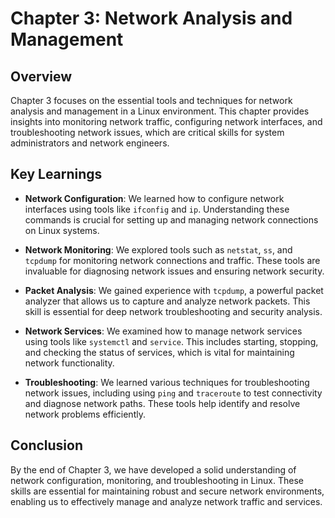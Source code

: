# Chapter 3: Network Analysis and Management

## Overview

Chapter 3 focuses on the essential tools and techniques for network analysis and management in a Linux environment. This chapter provides insights into monitoring network traffic, configuring network interfaces, and troubleshooting network issues, which are critical skills for system administrators and network engineers.

## Key Learnings

- **Network Configuration**: We learned how to configure network interfaces using tools like `ifconfig` and `ip`. Understanding these commands is crucial for setting up and managing network connections on Linux systems.

- **Network Monitoring**: We explored tools such as `netstat`, `ss`, and `tcpdump` for monitoring network connections and traffic. These tools are invaluable for diagnosing network issues and ensuring network security.

- **Packet Analysis**: We gained experience with `tcpdump`, a powerful packet analyzer that allows us to capture and analyze network packets. This skill is essential for deep network troubleshooting and security analysis.

- **Network Services**: We examined how to manage network services using tools like `systemctl` and `service`. This includes starting, stopping, and checking the status of services, which is vital for maintaining network functionality.

- **Troubleshooting**: We learned various techniques for troubleshooting network issues, including using `ping` and `traceroute` to test connectivity and diagnose network paths. These tools help identify and resolve network problems efficiently.

## Conclusion

By the end of Chapter 3, we have developed a solid understanding of network configuration, monitoring, and troubleshooting in Linux. These skills are essential for maintaining robust and secure network environments, enabling us to effectively manage and analyze network traffic and services.

